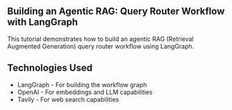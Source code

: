 ## Building an Agentic RAG: Query Router Workflow with LangGraph

This tutorial demonstrates how to build an agentic RAG (Retrieval Augmented Generation) query router workflow using LangGraph.

## Technologies Used

- LangGraph - For building the workflow graph
- OpenAI - For embeddings and LLM capabilities
- Tavily - For web search capabilities
